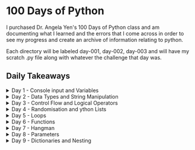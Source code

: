 # 100 Days of Python

I purchased Dr. Angela Yen's 100 Days of Python class and am documenting what I learned and the errors that I come across in order to see my progress and create an archive of information relating to python.

Each directory will be labeled day-001, day-002, day-003 and will have my scratch .py file along with whatever the challenge that day was.

## Daily Takeaways

<details>
<summary>Day 1 - Console input and Variables</summary>

### What I learned
- I learned about printing and interacting with the console via `print()` and `input()`.
    ```py
    # Prints 'Hello World' into the terminal
    print("Hello World")

    # Prompts the user with an input asking what their name is
    input("What is your name?")
    ```
- I learned how to instantiate variables
    ```py
    # Stores the user input in the name variable
    name = input("What is your name?")

    # Prints the name that the user input
    print(name)
    ```
- I learned how to get the number of characters of a string using `len()` and that you can embed methods in other methods
    ```py
    # Returns the number of characters that the user input
    # If user inputs 'Zach' then length will return '4'
    length = len(input("What is your name?"))

    # Prints a string with using the length variable
    print("Your name is " + length + " characters long!")
    ```
### Takeaways
- Python3 is different than python. I ran into this error when using the input command:
    ```
    What is your name? Zach
    Traceback (most recent call last):
    File "day-001/main.py", line 2, in <module>
    name = input("What is your name?")
    File "<string>", line 1, in <module>
    NameError: name 'Zach' is not defined
    ``` 
    After further researching the error I realized that it was because I was using the wrong version of python and python v2 needed `raw_input()` rather than just `input()`. For future refrence make sure you run scripts using `$ python3 main.py` rather than just `$python main.py`

</details>

<details>
<summary>Day 2 - Data Types and String Manipulation</summary>

### What I learned
- I learned about the different Data Types in python
    - They are vary similar to C# variables with a few exceptions
    - Strings, Integers, Floats, and Booleans
- I learned how to type cast with `str(1234)` or `int("1234")` and type check with `type("Hello")`
- I learned about f-Strings which is very similar to a template literal but instead of using back ticks, you write it like this:
```py
variable = "variable"
print(f"This is a f-String with a {variable} inside")
```
- I learned how to round ints and floats using `round()`, you can specify how many decimals with the second parameter like so:
```py
# Will return 1235
round(1234.567)

# Will return 1235.57
round(1234.567, 2)
```
### Takeaways
- You can use `_` as commas in long numbers, python will ignore any `_` in the output 
```py
# Will output 246913578 with no `_`
print(123_456_789 + 123_456_789)
```

</details>

<details>
<summary>Day 3 - Control Flow and Logical Operators</summary>

### What I learned
- If statements work exactly the same as JS but with different syntax. They require a collon at the end of the if statement and rather than `{ }` for the content, you must indent all the code that is inside.
    ```py
    if 1 = 2:
        print('1 = 2')
    elif 1 = 1:
        print('1 = 1')
    else:
        print('1 != 1 or 2')
    ```
- Rather than `&&` `||` and `!` logical operators are written in english like so `and` `or` `not`
</details>

<details>
<summary>Day 4 - Randomisation and ython Lists</summary>

### What I learned
- You must import modules in python similar to importing files and packages in node. However, a lot of built in packages in node are not built in to python. For example, you must `import random` before you can use random methods
- Random has to take into account int or float, you can do this by either using `random.randint(x. y)` for an int between x and y or `random.random()` for a float between 0 and 1
- Lists in python work the exact same as arrays in JS

</details>

<details>
<summary>Day 5 - Loops</summary>

### What I learned
- Loops are written much more simply:
    ```py
    fruits = ['Apple', 'Orange', 'Banana']

    for fruit in fruits:
        print(fruit)
    ```
- You can use `range()` to mimic a javascript like for loop:
    ```py
    # Will print numbers until it reaches 100
    # range will not use the last digit in the second parameter (in this case 101, so the max is 100)
    # The 3 parameter is how the number will be incremeneted
    for number in range(1, 101, 1):
        print(number)
    ```

</details>

<details>
<summary>Day 6 - Functions</summary>

### What I learned
- Indentations are very important when using functions, 4 spaces (or 1 tab) is how you signify whether or not the content is inside a funciton or not
    ```py
    def my_function():
        print("This is in a function")
    ```

</details>

<details>
<summary>Day 7 - Hangman</summary>

### What I learned
- you can use `in` or `not in` to check if a string or character is in an array or string. I found this to be quite useful when creating the hangman project.
    ```py
    # Will return "string contains the word Test"
    string = "Test String"
    if "Test" not in string:
        print("string does not contain the word Test")
    else:
        print("string contains the word Test")
    ```

</details>

<details>
<summary>Day 8 - Parameters</summary>

### What I learned
- Parameters do not have to be in order based on definition:
    ```py
    # Positional Parameters by default and read from left to right
    # Will out put '1 2 3'
    def position_params(a, b, c):
        print(a, b, c)
    position_parans(1, 2, 3)

    # Keyword Parameters do not need to be in any order
    # Will out put '3 1 2'
    def position_params(a, b, c):
        print(a, b, c)
    position_parans(b=1, c=2, a=3)
    
    ```

</details>

<details>
<summary>Day 9 - Dictionaries and Nesting</summary>

### What I learned
- Dictionaries are basically just javascript objects:
    ```py
        capital_dict = {
            "France": "Paris",
            "Germany": "Berlin"
        }

        # You can add key value pairs like this
        capital_dict["Spain"] = "Madrid"
    ```
- If you pass a dictionary through a for loop it will only return the key:
    ```py
        capital_dict = {
            "France": "Paris",
            "Germany": "Berlin"
        }

        #This will print 'France' and 'Germany'
        for country in capital_dict:
            print(country)

        #This will print 'Paris' and 'Berlin'
        for capital in capital_dict:
            print(capital_dict[capital])
    ```

</details>